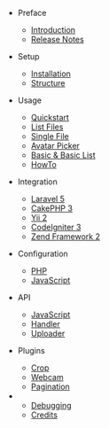 - Preface
	- [Introduction](introduction.md)
	- [Release Notes](releases.md)
	<!-- - [Upgrade Guide](upgrade.md) -->

- Setup
    - [Installation](installation.md)
	- [Structure](structure.md)

- Usage
	- [Quickstart](quick.md)
	- [List Files](list.md)
	- [Single File](singlefile.md)
	- [Avatar Picker](avatar.md)
	- [Basic & Basic List](basic.md)
	- [HowTo](howto.md)

- Integration
    - [Laravel 5](laravel.md)
    - [CakePHP 3](cakephp.md)
    - [Yii 2](yii2.md)
    - [CodeIgniter 3](codeigniter.md)
    - [Zend Framework 2](zf2.md)

- Configuration
	- [PHP](configphp.md)
	- [JavaScript](configjs.md)

- API
	- [JavaScript](javascript.md)
	- [Handler](handler.md)
	- [Uploader](uploader.md)	

- Plugins
	- [Crop](crop.md) 
	- [Webcam](webcam.md)
	- [Pagination](pagination.md)

-
    - [Debugging](debugging.md)
    - [Credits](credits.md)
